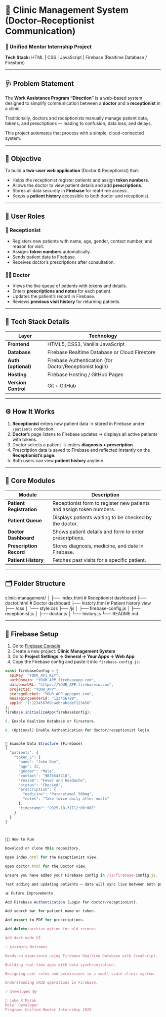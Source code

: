 # 🏥 Clinic Management System (Doctor–Receptionist Communication)

### 🔸 Unified Mentor Internship Project  
**Tech Stack:** HTML | CSS | JavaScript | Firebase (Realtime Database / Firestore)

---

## 🩺 Problem Statement

The **Work Assistance Program “Direction”** is a web-based system designed to simplify communication between a **doctor** and a **receptionist** in a clinic.  

Traditionally, doctors and receptionists manually manage patient data, tokens, and prescriptions — leading to confusion, data loss, and delays.  

This project automates that process with a simple, cloud-connected system.

---

## 🎯 Objective

To build a **two-user web application** (Doctor & Receptionist) that:
- Helps the receptionist register patients and assign **token numbers**.
- Allows the doctor to view patient details and add **prescriptions**.
- Stores all data securely in **Firebase** for real-time access.
- Keeps a **patient history** accessible to both doctor and receptionist.

---

## 👥 User Roles

### 🧾 Receptionist
- Registers new patients with name, age, gender, contact number, and reason for visit.  
- Assigns **token numbers** automatically.  
- Sends patient data to Firebase.  
- Receives doctor’s prescriptions after consultation.

### 👨‍⚕️ Doctor
- Views the live queue of patients with tokens and details.  
- Enters **prescriptions and notes** for each patient.  
- Updates the patient’s record in Firebase.  
- Reviews **previous visit history** for returning patients.

---

## 🧰 Tech Stack Details

| Layer | Technology |
|--------|-------------|
| **Frontend** | HTML5, CSS3, Vanilla JavaScript |
| **Database** | Firebase Realtime Database or Cloud Firestore |
| **Auth (optional)** | Firebase Authentication (for Doctor/Receptionist login) |
| **Hosting** | Firebase Hosting / GitHub Pages |
| **Version Control** | Git + GitHub |

---

## ⚙️ How It Works

1. **Receptionist** enters new patient data → stored in Firebase under `/patients` collection.  
2. **Doctor**’s page listens to Firebase updates → displays all active patients with tokens.  
3. Doctor selects a patient → enters **diagnosis + prescription**.  
4. Prescription data is saved to Firebase and reflected instantly on the **Receptionist’s page**.  
5. Both users can view **patient history** anytime.

---

## 🧪 Core Modules

| Module | Description |
|---------|-------------|
| **Patient Registration** | Receptionist form to register new patients and assign token numbers. |
| **Patient Queue** | Displays patients waiting to be checked by the doctor. |
| **Doctor Dashboard** | Shows patient details and form to enter prescriptions. |
| **Prescription Record** | Stores diagnosis, medicine, and date in Firebase. |
| **Patient History** | Fetches past visits for a specific patient. |

---

## 🗂 Folder Structure

clinic-management/
│
├── index.html # Receptionist dashboard
├── doctor.html # Doctor dashboard
├── history.html # Patient history view
├── /css
│ └── style.css
├── /js
│ ├── firebase-config.js
│ ├── receptionist.js
│ ├── doctor.js
│ └── history.js
└── README.md


---

## 🔧 Firebase Setup

1. Go to [Firebase Console](https://console.firebase.google.com/)  
2. Create a new project: **Clinic Management System**
3. Go to **Project Settings → General → Your Apps → Web App**
4. Copy the Firebase config and paste it into `firebase-config.js`:
```js
const firebaseConfig = {
  apiKey: "YOUR_API_KEY",
  authDomain: "YOUR_APP.firebaseapp.com",
  databaseURL: "https://YOUR_APP.firebaseio.com",
  projectId: "YOUR_APP",
  storageBucket: "YOUR_APP.appspot.com",
  messagingSenderId: "123456789",
  appId: "1:123456789:web:abcdef123456"
};
firebase.initializeApp(firebaseConfig);

5. Enable Realtime Database or Firestore.

6. (Optional) Enable Authentication for doctor/receptionist login.


🧾 Example Data Structure (Firebase)
{
  "patients": {
    "token_1": {
      "name": "John Doe",
      "age": 32,
      "gender": "Male",
      "contact": "9876543210",
      "reason": "Fever and headache",
      "status": "Checked",
      "prescription": {
        "medicine": "Paracetamol 500mg",
        "notes": "Take twice daily after meals"
      },
      "timestamp": "2025-10-31T12:00:00Z"
    }
  }
}



🧑‍💻 How to Run

Download or clone this repository.

Open index.html for the Receptionist view.

Open doctor.html for the Doctor view.

Ensure you have added your Firebase config in /js/firebase-config.js.

Test adding and updating patients — data will sync live between both pages.

📊 Future Improvements

Add Firebase Authentication (Login for doctor/receptionist).

Add search bar for patient name or token.

Add export to PDF for prescriptions.

Add delete/archive option for old records.

Add dark mode UI.

💡 Learning Outcomes

Hands-on experience using Firebase Realtime Database with JavaScript.

Building real-time apps with data synchronization.

Designing user roles and permissions in a small-scale clinic system.

Understanding CRUD operations in Firebase.

✨ Developed By

👤 Luke R Marak
Role: Developer 
Program: Unified Mentor Internship 2025